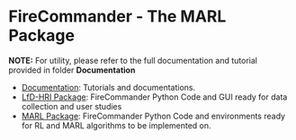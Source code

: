 # FireCommander - The MARL Package

**NOTE:** For utility, please refer to the full documentation and tutorial provided in folder **Documentation**

- <u>Documentation</u>: Tutorials and documentations.
- <u>LfD-HRI Package</u>: FireCommander Python Code and GUI ready for data collection and user studies
- <u>MARL Package</u>: FireCommander Python Code and environments ready for RL and MARL algorithms to be implemented on.

